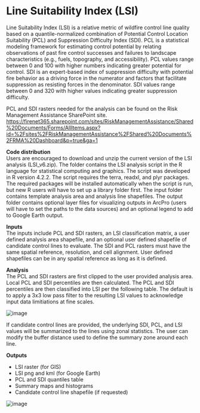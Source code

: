 # Line Suitability Index (LSI)
Line Suitability Index (LSI) is a relative metric of wildfire control line quality based on a quantile-normalized combination of Potential Control Location Suitability (PCL) and Suppression Difficulty Index (SDI). PCL is a statistical modeling framework for estimating control potential by relating observations of past fire control successes and failures to landscape characteristics (e.g., fuels, topography, and accessibility). PCL values range between 0 and 100 with higher numbers indicating greater potential for control. SDI is an expert-based index of suppression difficulty with potential fire behavior as a driving force in the numerator and factors that facilitate suppression as resisting forces in the denominator. SDI values range between 0 and 320 with higher values indicating greater suppression difficulty.

PCL and SDI rasters needed for the analysis can be found on the Risk Management Assistance SharePoint site.
https://firenet365.sharepoint.com/sites/RiskManagementAssistance/Shared%20Documents/Forms/AllItems.aspx?id=%2Fsites%2FRiskManagementAssistance%2FShared%20Documents%2FRMA%20Dashboard&p=true&ga=1

<b>Code distribution</b><br>
Users are encouraged to download and unzip the current version of the LSI analysis (LSI_v6.zip). The folder contains the LSI analysis script in the R language for statistical computing and graphics. The script was developed in R version 4.2.2. The script requires the terra, readxl, and plyr packages. The required packages will be installed automatically when the script is run, but new R users will have to set up a library folder first. The input folder contains template analysis area and analysis line shapefiles. The output folder contains optional layer files for visualizing outputs in ArcPro (users will have to set the paths to the data sources) and an optional legend to add to Google Earth output.

<b>Inputs</b><br>
The inputs include PCL and SDI rasters, an LSI classification matrix, a user defined analysis area shapefile, and an optional user defined shapefile of candidate control lines to evaluate. The SDI and PCL rasters must have the same spatial reference, resolution, and cell alignment. User defined shapefiles can be in any spatial reference as long as it is defined. 

<b>Analysis</b><br>
The PCL and SDI rasters are first clipped to the user provided analysis area. Local PCL and SDI percentiles are then calculated. The PCL and SDI percentiles are then classified into LSI per the following table. The default is to apply a 3x3 low pass filter to the resulting LSI values to acknowledge input data limitiations at fine scales.

![image](https://github.com/bengannon-fc/Line_suitability_index/assets/81584637/f04ef566-d40a-4327-8c0c-f8727273f82d)

If candidate control lines are provided, the underlying SDI, PCL, and LSI values will be summarized to the lines using zonal statistics. The user can modify the buffer distance used to define the summary zone around each line.

<b>Outputs</b><br>
- LSI raster (for GIS)
- LSI png and kml (for Google Earth)
- PCL and SDI quantiles table
- Summary maps and histograms
- Candidate control line shapefile (if requested)
  
![image](https://github.com/bengannon-fc/Line_suitability_index/assets/81584637/11fc88d7-c5d1-4923-a377-c0b3ad6ac994)




